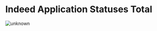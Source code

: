 # Indeed Application Statuses Total

![unknown](https://user-images.githubusercontent.com/37220586/194441795-3b5efd79-020e-4f01-88f3-23920e9c83ca.png)
